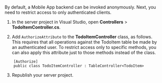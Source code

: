 
By default, a Mobile App backend can be invoked anonymously. Next, you need to restrict access to only authenticated clients.  

1. In the server project in Visual Studio, open **Controllers** > **TodoItemController.cs**.

2. Add `AuthorizeAttribute` to the **TodoItemController** class, as follows.   This requires that all operations against the TodoItem table be made by an authenticated user. To restrict access only to specific methods, you can also apply this attribute just to those methods instead of the class. 

```
    [Authorize]
    public class TodoItemController : TableController<TodoItem>
```

3. Republish your server project.


    
